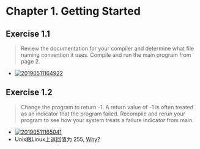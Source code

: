 # Chapter 1. Getting Started

## Exercise 1.1

> Review the documentation for your compiler and determine what file naming convention it uses. Compile and run the main program from page 2.

* [![20190511164922](https://raw.githubusercontent.com/samwei12/public_images/master/img/20190511164922.png?token=ADBK2UERWKWVLFOLL4PYJ3C422GNI)](https://raw.githubusercontent.com/samwei12/public_images/master/img/20190511164922.png?token=ADBK2UERWKWVLFOLL4PYJ3C422GNI)

## Exercise 1.2

> Change the program to return -1. A return value of -1 is often treated as an indicator that the program failed. Recompile and rerun your program to see how your system treats a failure indicator from main.

* [![20190511165041](https://raw.githubusercontent.com/samwei12/public_images/master/img/20190511165041.png?token=ADBK2UF6ZKQDKHWONXPB2O2422GSA)](https://raw.githubusercontent.com/samwei12/public_images/master/img/20190511165041.png?token=ADBK2UF6ZKQDKHWONXPB2O2422GSA)
* Unix跟Linux上返回值为 255, [Why?](http://www.tldp.org/LDP/abs/html/exitcodes.html)